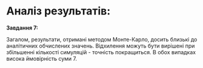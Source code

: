 # Аналіз результатів:
**Завдання 7:**

Загалом, результати, отримані методом Монте-Карло, досить близькі до аналітичних обчислених значень. Відхилення можуть бути вирішені при збільшенні кількості симуляцій  - точність покращиться. В обох випадках висока ймовірність суми 7.